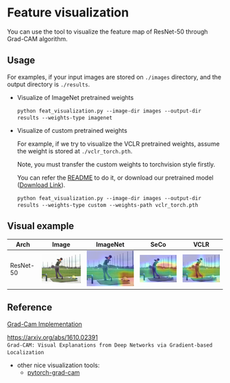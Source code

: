 # Feature visualization

You can use the tool to visualize the feature map of ResNet-50 through Grad-CAM algorithm.

## Usage
For examples, if your input images are stored on `./images` directory, and the output directory is `./results`.

- Visualize of ImageNet pretrained weights
  ```shell
  python feat_visualization.py --image-dir images --output-dir results --weights-type imagenet
  ```

- Visualize of custom pretrained weights

  For example, if we try to visualize the VCLR pretrained weights, assume the weight is stored at `./vclr_torch.pth`.

  Note, you must transfer the custom weights to torchvision style firstly.

  You can refer the [README](../weights/README.md) to do it, or download our pretrained model ([Download Link](s3://haofeik-data/VCLR/pretrained/vclr_torch.pth)).

  ```shell
  python feat_visualization.py --image-dir images --output-dir results --weights-type custom --weights-path vclr_torch.pth
  ```

## Visual example
| Arch  | Image | ImageNet  |  SeCo |  VCLR |
| ----------|-------|----------|------------|------------|
| ResNet-50 | ![](./examples/img.jpg) | ![](./examples/cam_imagenet.jpg)     |  ![](./examples/cam_seco.jpg)   |![](./examples/cam_vclr.jpg)   |

## Reference
[Grad-Cam Implementation](https://blog.csdn.net/weixin_41735859/article/details/106474768)

https://arxiv.org/abs/1610.02391 <br>
`Grad-CAM: Visual Explanations from Deep Networks via Gradient-based Localization`

- other nice visualization tools:
  - [pytorch-grad-cam](https://github.com/jacobgil/pytorch-grad-cam)
